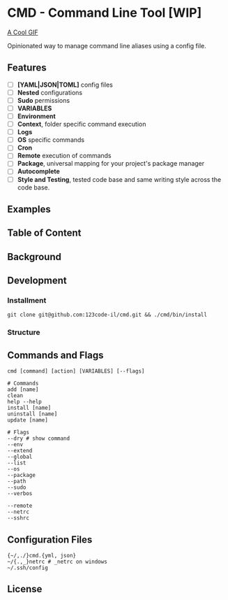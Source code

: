 # CMD - Command Line Tool [WIP]

[A Cool GIF]()

Opinionated way to manage command line aliases using a config file.

## Features
- [ ] **[YAML|JSON|TOML]** config files
- [ ] **Nested** configurations
- [ ] **Sudo** permissions
- [ ] **VARIABLES**
- [ ] **Environment**
- [ ] **Context**, folder specific command execution
- [ ] **Logs**
- [ ] **OS** specific commands
- [ ] **Cron**
- [ ] **Remote** execution of commands
- [ ] **Package**, universal mapping for your project's package manager
- [ ] **Autocomplete**
- [ ] **Style and Testing**, tested code base and same writing style across the code base.

## Examples

## Table of Content
## Background

## Development

### Installment
```
git clone git@github.com:123code-il/cmd.git && ./cmd/bin/install
```
### Structure

## Commands and Flags

```
cmd [command] [action] [VARIABLES] [--flags]

# Commands
add [name]
clean
help --help
install [name]
uninstall [name]
update [name]

# Flags
--dry # show command
--env
--extend
--global
--list
--os
--package
--path
--sudo
--verbos

--remote
--netrc
--sshrc
```

## Configuration Files
```
{~/,./}cmd.{yml, json}
~/{.,_}netrc # _netrc on windows
~/.ssh/config
```

## License
